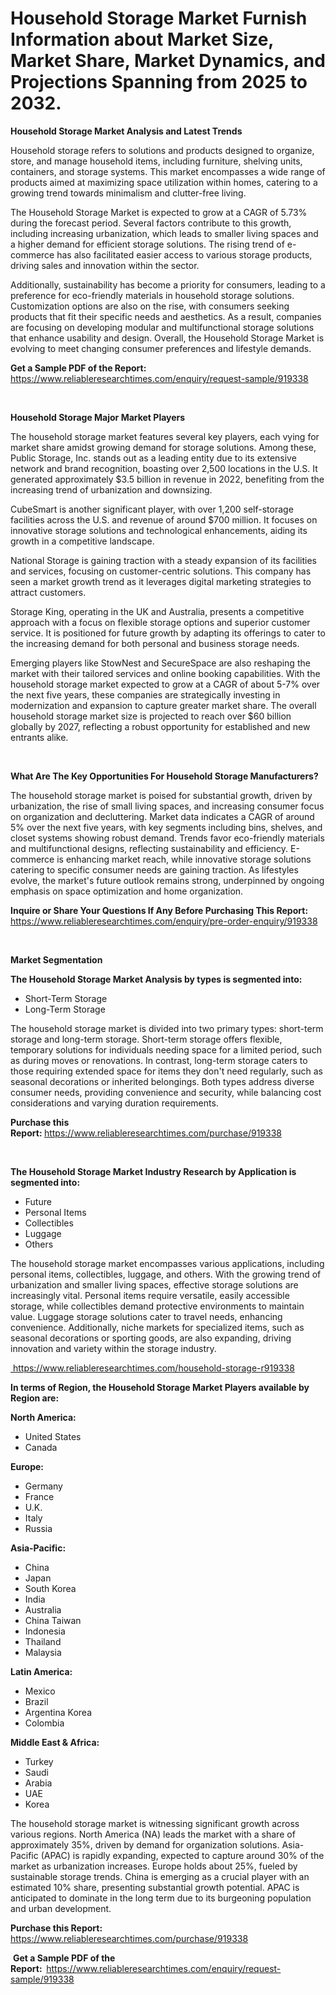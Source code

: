 <p><h1>Household Storage Market Furnish Information about Market Size, Market Share, Market Dynamics, and Projections Spanning from 2025 to 2032.</h1></p><p><strong>Household Storage Market Analysis and Latest Trends</strong></p>
<p><p>Household storage refers to solutions and products designed to organize, store, and manage household items, including furniture, shelving units, containers, and storage systems. This market encompasses a wide range of products aimed at maximizing space utilization within homes, catering to a growing trend towards minimalism and clutter-free living.</p><p>The Household Storage Market is expected to grow at a CAGR of 5.73% during the forecast period. Several factors contribute to this growth, including increasing urbanization, which leads to smaller living spaces and a higher demand for efficient storage solutions. The rising trend of e-commerce has also facilitated easier access to various storage products, driving sales and innovation within the sector.</p><p>Additionally, sustainability has become a priority for consumers, leading to a preference for eco-friendly materials in household storage solutions. Customization options are also on the rise, with consumers seeking products that fit their specific needs and aesthetics. As a result, companies are focusing on developing modular and multifunctional storage solutions that enhance usability and design. Overall, the Household Storage Market is evolving to meet changing consumer preferences and lifestyle demands.</p></p>
<p><strong>Get a Sample PDF of the Report:&nbsp;</strong> <a href="https://www.reliableresearchtimes.com/enquiry/request-sample/919338?utm_campaign=2267&utm_medium=2&utm_source=Github&utm_content=ia&utm_term=16042025&utm_id=household-storage">https://www.reliableresearchtimes.com/enquiry/request-sample/919338</a></p>
<p>&nbsp;</p>
<p><strong>Household Storage Major Market Players</strong></p>
<p><p>The household storage market features several key players, each vying for market share amidst growing demand for storage solutions. Among these, Public Storage, Inc. stands out as a leading entity due to its extensive network and brand recognition, boasting over 2,500 locations in the U.S. It generated approximately $3.5 billion in revenue in 2022, benefiting from the increasing trend of urbanization and downsizing.</p><p>CubeSmart is another significant player, with over 1,200 self-storage facilities across the U.S. and revenue of around $700 million. It focuses on innovative storage solutions and technological enhancements, aiding its growth in a competitive landscape.</p><p>National Storage is gaining traction with a steady expansion of its facilities and services, focusing on customer-centric solutions. This company has seen a market growth trend as it leverages digital marketing strategies to attract customers. </p><p>Storage King, operating in the UK and Australia, presents a competitive approach with a focus on flexible storage options and superior customer service. It is positioned for future growth by adapting its offerings to cater to the increasing demand for both personal and business storage needs.</p><p>Emerging players like StowNest and SecureSpace are also reshaping the market with their tailored services and online booking capabilities. With the household storage market expected to grow at a CAGR of about 5-7% over the next five years, these companies are strategically investing in modernization and expansion to capture greater market share. The overall household storage market size is projected to reach over $60 billion globally by 2027, reflecting a robust opportunity for established and new entrants alike.</p></p>
<p>&nbsp;</p>
<p><strong>What Are The Key Opportunities For Household Storage Manufacturers?</strong></p>
<p><p>The household storage market is poised for substantial growth, driven by urbanization, the rise of small living spaces, and increasing consumer focus on organization and decluttering. Market data indicates a CAGR of around 5% over the next five years, with key segments including bins, shelves, and closet systems showing robust demand. Trends favor eco-friendly materials and multifunctional designs, reflecting sustainability and efficiency. E-commerce is enhancing market reach, while innovative storage solutions catering to specific consumer needs are gaining traction. As lifestyles evolve, the market's future outlook remains strong, underpinned by ongoing emphasis on space optimization and home organization.</p></p>
<p><strong>Inquire or Share Your Questions If Any Before Purchasing This Report:</strong> <a href="https://www.reliableresearchtimes.com/enquiry/pre-order-enquiry/919338?utm_campaign=2267&utm_medium=2&utm_source=Github&utm_content=ia&utm_term=16042025&utm_id=household-storage">https://www.reliableresearchtimes.com/enquiry/pre-order-enquiry/919338</a></p>
<p>&nbsp;</p>
<p><strong>Market Segmentation</strong></p>
<p><strong>The Household Storage Market Analysis by types is segmented into:</strong></p>
<p><ul><li>Short-Term Storage</li><li>Long-Term Storage</li></ul></p>
<p><p>The household storage market is divided into two primary types: short-term storage and long-term storage. Short-term storage offers flexible, temporary solutions for individuals needing space for a limited period, such as during moves or renovations. In contrast, long-term storage caters to those requiring extended space for items they don't need regularly, such as seasonal decorations or inherited belongings. Both types address diverse consumer needs, providing convenience and security, while balancing cost considerations and varying duration requirements.</p></p>
<p><strong>Purchase this Report:&nbsp;</strong><a href="https://www.reliableresearchtimes.com/purchase/919338?utm_campaign=2267&utm_medium=2&utm_source=Github&utm_content=ia&utm_term=16042025&utm_id=household-storage">https://www.reliableresearchtimes.com/purchase/919338</a></p>
<p>&nbsp;</p>
<p><strong>The Household Storage Market Industry Research by Application is segmented into:</strong></p>
<p><ul><li>Future</li><li>Personal Items</li><li>Collectibles</li><li>Luggage</li><li>Others</li></ul></p>
<p><p>The household storage market encompasses various applications, including personal items, collectibles, luggage, and others. With the growing trend of urbanization and smaller living spaces, effective storage solutions are increasingly vital. Personal items require versatile, easily accessible storage, while collectibles demand protective environments to maintain value. Luggage storage solutions cater to travel needs, enhancing convenience. Additionally, niche markets for specialized items, such as seasonal decorations or sporting goods, are also expanding, driving innovation and variety within the storage industry.</p></p>
<p><a href="https://www.reliableresearchtimes.com/household-storage-r919338?utm_campaign=2267&utm_medium=2&utm_source=Github&utm_content=ia&utm_term=16042025&utm_id=household-storage">&nbsp;https://www.reliableresearchtimes.com/household-storage-r919338</a></p>
<p><strong>In terms of Region, the Household Storage Market Players available by Region are:</strong></p>
<p>
    <p> <strong> North America: </strong>
        <ul>
            <li>United States</li>
            <li>Canada</li>
        </ul>
        </p> 
    <p> <strong> Europe: </strong>
        <ul>
            <li>Germany</li>
            <li>France</li>
            <li>U.K.</li>
            <li>Italy</li>
            <li>Russia</li>
        </ul>
        </p> 
    <p> <strong> Asia-Pacific: </strong>
        <ul>
            <li>China</li>
            <li>Japan</li>
            <li>South Korea</li>
            <li>India</li>
            <li>Australia</li>
            <li>China Taiwan</li>
            <li>Indonesia</li>
            <li>Thailand</li>
            <li>Malaysia</li>
        </ul>
        </p> 
    <p> <strong> Latin America: </strong>
        <ul>
            <li>Mexico</li>
            <li>Brazil</li>
            <li>Argentina Korea</li>
            <li>Colombia</li>
        </ul>
        </p> 
    <p> <strong> Middle East & Africa: </strong>
        <ul>
            <li>Turkey</li>
            <li>Saudi</li>
            <li>Arabia</li>
            <li>UAE</li>
            <li>Korea</li>
        </ul>
    </p>
    </p>
<p><p>The household storage market is witnessing significant growth across various regions. North America (NA) leads the market with a share of approximately 35%, driven by demand for organization solutions. Asia-Pacific (APAC) is rapidly expanding, expected to capture around 30% of the market as urbanization increases. Europe holds about 25%, fueled by sustainable storage trends. China is emerging as a crucial player with an estimated 10% share, presenting substantial growth potential. APAC is anticipated to dominate in the long term due to its burgeoning population and urban development.</p></p>
<p><strong>Purchase this Report: </strong><a href="https://www.reliableresearchtimes.com/purchase/919338?utm_campaign=2267&utm_medium=2&utm_source=Github&utm_content=ia&utm_term=16042025&utm_id=household-storage">https://www.reliableresearchtimes.com/purchase/919338</a></p>
<p>&nbsp;<strong>Get a Sample PDF of the Report:&nbsp;&nbsp;</strong><a href="https://www.reliableresearchtimes.com/enquiry/request-sample/919338?utm_campaign=2267&utm_medium=2&utm_source=Github&utm_content=ia&utm_term=16042025&utm_id=household-storage">https://www.reliableresearchtimes.com/enquiry/request-sample/919338</a></p>
<p><strong></strong></p>
<p><p></p><p></p><p></p></p>
